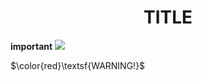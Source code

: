 <!DOCTYPE html>
<html>
<h1 align="center">TITLE</h1>

__important__
<img src="https://upload.wikimedia.org/wikipedia/commons/thumb/c/c5/Moraine_Lake_17092005.jpg/1200px-Moraine_Lake_17092005.jpg">

$\color{red}\textsf{WARNING!}$
</html>